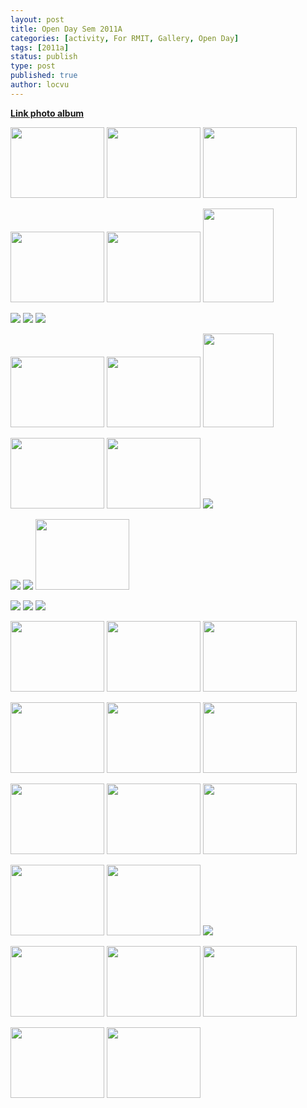 ```yaml
---
layout: post
title: Open Day Sem 2011A
categories: [activity, For RMIT, Gallery, Open Day]
tags: [2011a]
status: publish
type: post
published: true
author: locvu
---
```


> 

<p><a href="http://img3.imageshack.us/g/img0816wv.jpg/" target="_blank"><strong>Link photo album</strong></a></p>
<p><a href="http://i2.wp.com/img31.imageshack.us/i/img0815wv.jpg/" target="_blank"><img src="http://i1.wp.com/img31.imageshack.us/img31/607/img0815wv.th.jpg?w=940" border="0" width="150" height="113"></a> <a href="http://i1.wp.com/img3.imageshack.us/i/img0816wv.jpg/" target="_blank"><img src="http://i2.wp.com/img3.imageshack.us/img3/4199/img0816wv.th.jpg?w=940" border="0" width="150" height="113"></a> <a href="http://i1.wp.com/img215.imageshack.us/i/img0817a.jpg/" target="_blank"><img src="http://i1.wp.com/img215.imageshack.us/img215/2714/img0817a.th.jpg?w=940" border="0" width="150" height="113"></a></p>
<p><a href="http://i1.wp.com/img42.imageshack.us/i/img0818ox.jpg/" target="_blank"><img src="http://i2.wp.com/img42.imageshack.us/img42/2313/img0818ox.th.jpg?w=940" border="0" width="150" height="113"></a> <a href="http://i2.wp.com/img14.imageshack.us/i/img0819ha.jpg/" target="_blank"><img src="http://i0.wp.com/img14.imageshack.us/img14/977/img0819ha.th.jpg?w=940" border="0" width="150" height="113"></a> <a href="http://i1.wp.com/img845.imageshack.us/i/img0821f.jpg/" target="_blank"><img src="http://i2.wp.com/img845.imageshack.us/img845/301/img0821f.th.jpg?w=940" border="0" width="113" height="150"></a></p>
<p><a href="http://i1.wp.com/img696.imageshack.us/i/img0822w.jpg/" target="_blank"><img src="http://i2.wp.com/img696.imageshack.us/img696/790/img0822w.th.jpg?w=940" border="0" data-recalc-dims="1"></a> <a href="http://i1.wp.com/img220.imageshack.us/i/img0823lf.jpg/" target="_blank"><img src="http://i0.wp.com/img220.imageshack.us/img220/8246/img0823lf.th.jpg?w=940" border="0" data-recalc-dims="1"></a> <a href="http://i0.wp.com/img11.imageshack.us/i/img0825wx.jpg/" target="_blank"><img src="http://i2.wp.com/img11.imageshack.us/img11/2342/img0825wx.th.jpg?w=940" border="0" data-recalc-dims="1"></a></p>
<p><a href="http://i0.wp.com/img853.imageshack.us/i/img0827c.jpg/" target="_blank"><img src="http://i0.wp.com/img853.imageshack.us/img853/3937/img0827c.th.jpg?w=940" border="0" width="150" height="113"></a> <a href="http://i2.wp.com/img692.imageshack.us/i/img0828rv.jpg/" target="_blank"><img src="http://i1.wp.com/img692.imageshack.us/img692/6831/img0828rv.th.jpg?w=940" border="0" width="150" height="113"></a> <a href="http://i1.wp.com/img832.imageshack.us/i/img0829t.jpg/" target="_blank"><img src="http://i1.wp.com/img832.imageshack.us/img832/2852/img0829t.th.jpg?w=940" border="0" width="113" height="150"></a></p>
<p><a href="http://i2.wp.com/img6.imageshack.us/i/img0830y.jpg/" target="_blank"><img src="http://i2.wp.com/img6.imageshack.us/img6/1959/img0830y.th.jpg?w=940" border="0" width="150" height="113"></a> <a href="http://i0.wp.com/img845.imageshack.us/i/img0831m.jpg/" target="_blank"><img src="http://i0.wp.com/img845.imageshack.us/img845/134/img0831m.th.jpg?w=940" border="0" width="150" height="113"></a> <a href="http://i1.wp.com/img810.imageshack.us/i/img0832r.jpg/" target="_blank"><img src="http://i0.wp.com/img810.imageshack.us/img810/1908/img0832r.th.jpg?w=940" border="0" data-recalc-dims="1"></a></p>
<p><a href="http://i2.wp.com/img707.imageshack.us/i/img0833qy.jpg/" target="_blank"><img src="http://i1.wp.com/img707.imageshack.us/img707/9687/img0833qy.th.jpg?w=940" border="0" data-recalc-dims="1"></a> <a href="http://i0.wp.com/img684.imageshack.us/i/img0834sg.jpg/" target="_blank"><img src="http://i1.wp.com/img684.imageshack.us/img684/4205/img0834sg.th.jpg?w=940" border="0" data-recalc-dims="1"></a> <a href="http://i1.wp.com/img34.imageshack.us/i/img0835ff.jpg/" target="_blank"><img src="http://i2.wp.com/img34.imageshack.us/img34/8537/img0835ff.th.jpg?w=940" border="0" width="150" height="113"></a></p>
<p><a href="http://i1.wp.com/img852.imageshack.us/i/img0836v.jpg/" target="_blank"><img src="http://i0.wp.com/img852.imageshack.us/img852/5075/img0836v.th.jpg?w=940" border="0" data-recalc-dims="1"></a> <a href="http://i0.wp.com/img684.imageshack.us/i/img0837kq.jpg/" target="_blank"><img src="http://i2.wp.com/img684.imageshack.us/img684/7537/img0837kq.th.jpg?w=940" border="0" data-recalc-dims="1"></a> <a href="http://i2.wp.com/img847.imageshack.us/i/img0838p.jpg/" target="_blank"><img src="http://i2.wp.com/img847.imageshack.us/img847/3811/img0838p.th.jpg?w=940" border="0" data-recalc-dims="1"></a></p>
<p><a href="http://i2.wp.com/img534.imageshack.us/i/img0840j.jpg/" target="_blank"><img src="http://i1.wp.com/img534.imageshack.us/img534/461/img0840j.th.jpg?w=940" border="0" width="150" height="113"></a> <a href="http://i1.wp.com/img14.imageshack.us/i/img0841rt.jpg/" target="_blank"><img src="http://i0.wp.com/img14.imageshack.us/img14/3023/img0841rt.th.jpg?w=940" border="0" width="150" height="113"></a> <a href="http://i1.wp.com/img576.imageshack.us/i/img0842i.jpg/" target="_blank"><img src="http://i2.wp.com/img576.imageshack.us/img576/7026/img0842i.th.jpg?w=940" border="0" width="150" height="113"></a></p>
<p><a href="http://i1.wp.com/img688.imageshack.us/i/img0843bf.jpg/" target="_blank"><img src="http://i2.wp.com/img688.imageshack.us/img688/9288/img0843bf.th.jpg?w=940" border="0" width="150" height="113"></a> <a href="http://i2.wp.com/img141.imageshack.us/i/img0844oa.jpg/" target="_blank"><img src="http://i2.wp.com/img141.imageshack.us/img141/7008/img0844oa.th.jpg?w=940" border="0" width="150" height="113"></a> <a href="http://i2.wp.com/img576.imageshack.us/i/img0845he.jpg/" target="_blank"><img src="http://i0.wp.com/img576.imageshack.us/img576/11/img0845he.th.jpg?w=940" border="0" width="150" height="113"></a></p>
<p><a href="http://i0.wp.com/img818.imageshack.us/i/img0846q.jpg/" target="_blank"><img src="http://i1.wp.com/img818.imageshack.us/img818/6896/img0846q.th.jpg?w=940" border="0" width="150" height="113"></a> <a href="http://i1.wp.com/img585.imageshack.us/i/img0847ua.jpg/" target="_blank"><img src="http://i0.wp.com/img585.imageshack.us/img585/403/img0847ua.th.jpg?w=940" border="0" width="150" height="113"></a> <a href="http://i2.wp.com/img16.imageshack.us/i/img0848gj.jpg/" target="_blank"><img src="http://i1.wp.com/img16.imageshack.us/img16/6494/img0848gj.th.jpg?w=940" border="0" width="150" height="113"></a></p>
<p><a href="http://i0.wp.com/img856.imageshack.us/i/img0850b.jpg/" target="_blank"><img src="http://i1.wp.com/img856.imageshack.us/img856/9086/img0850b.th.jpg?w=940" border="0" width="150" height="113"></a> <a href="http://i2.wp.com/img842.imageshack.us/i/img0851lf.jpg/" target="_blank"><img src="http://i1.wp.com/img842.imageshack.us/img842/3937/img0851lf.th.jpg?w=940" border="0" width="150" height="113"></a> <a href="http://i1.wp.com/img860.imageshack.us/i/img0853i.jpg/" target="_blank"><img src="http://i2.wp.com/img860.imageshack.us/img860/8325/img0853i.th.jpg?w=940" border="0" data-recalc-dims="1"></a></p>
<p><a href="http://i0.wp.com/img832.imageshack.us/i/img0854bg.jpg/" target="_blank"><img src="http://i2.wp.com/img832.imageshack.us/img832/6500/img0854bg.th.jpg?w=940" border="0" width="150" height="113"></a> <a href="http://i2.wp.com/img18.imageshack.us/i/img0855m.jpg/" target="_blank"><img src="http://i1.wp.com/img18.imageshack.us/img18/8671/img0855m.th.jpg?w=940" border="0" width="150" height="113"></a> <a href="http://i1.wp.com/img844.imageshack.us/i/img0856n.jpg/" target="_blank"><img src="http://i0.wp.com/img844.imageshack.us/img844/721/img0856n.th.jpg?w=940" border="0" width="150" height="113"></a></p>
<p><a href="http://i1.wp.com/img64.imageshack.us/i/img0857e.jpg/" target="_blank"><img src="http://i0.wp.com/img64.imageshack.us/img64/7482/img0857e.th.jpg?w=940" border="0" width="150" height="113"></a> <a href="http://i1.wp.com/img862.imageshack.us/i/img0858z.jpg/" target="_blank"><img src="http://i1.wp.com/img862.imageshack.us/img862/1811/img0858z.th.jpg?w=940" border="0" width="150" height="113"></a></p>

